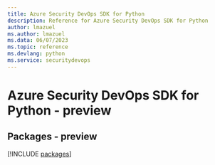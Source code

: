 ```yaml
---
title: Azure Security DevOps SDK for Python
description: Reference for Azure Security DevOps SDK for Python
author: lmazuel
ms.author: lmazuel
ms.data: 06/07/2023
ms.topic: reference
ms.devlang: python
ms.service: securitydevops
---
```

# Azure Security DevOps SDK for Python - preview
## Packages - preview
[!INCLUDE [packages](security-devops-index.md)]